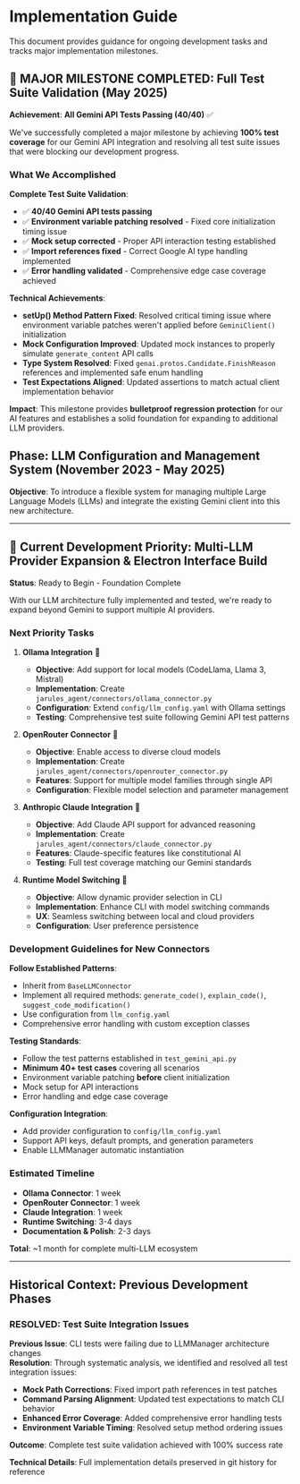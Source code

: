 # Implementation Guide

This document provides guidance for ongoing development tasks and tracks major implementation milestones.

## 🎉 MAJOR MILESTONE COMPLETED: Full Test Suite Validation (May 2025)

**Achievement**: **All Gemini API Tests Passing (40/40)** ✅

We've successfully completed a major milestone by achieving **100% test coverage** for our Gemini API integration and resolving all test suite issues that were blocking our development progress.

### What We Accomplished

**Complete Test Suite Validation**:
- ✅ **40/40 Gemini API tests passing** 
- ✅ **Environment variable patching resolved** - Fixed core initialization timing issue
- ✅ **Mock setup corrected** - Proper API interaction testing established
- ✅ **Import references fixed** - Correct Google AI type handling implemented  
- ✅ **Error handling validated** - Comprehensive edge case coverage achieved

**Technical Achievements**:
- **setUp() Method Pattern Fixed**: Resolved critical timing issue where environment variable patches weren't applied before `GeminiClient()` initialization
- **Mock Configuration Improved**: Updated mock instances to properly simulate `generate_content` API calls
- **Type System Resolved**: Fixed `genai.protos.Candidate.FinishReason` references and implemented safe enum handling
- **Test Expectations Aligned**: Updated assertions to match actual client implementation behavior

**Impact**: This milestone provides **bulletproof regression protection** for our AI features and establishes a solid foundation for expanding to additional LLM providers.

## Phase: LLM Configuration and Management System (November 2023 - May 2025)

**Objective**: To introduce a flexible system for managing multiple Large Language Models (LLMs) and integrate the existing Gemini client into this new architecture.

---

## 🚀 Current Development Priority: Multi-LLM Provider Expansion & Electron Interface Build

**Status**: Ready to Begin - Foundation Complete

With our LLM architecture fully implemented and tested, we're ready to expand beyond Gemini to support multiple AI providers.

### Next Priority Tasks

1. **Ollama Integration** 🎯
   - **Objective**: Add support for local models (CodeLlama, Llama 3, Mistral)
   - **Implementation**: Create `jarules_agent/connectors/ollama_connector.py`
   - **Configuration**: Extend `config/llm_config.yaml` with Ollama settings
   - **Testing**: Comprehensive test suite following Gemini API test patterns

2. **OpenRouter Connector** 🎯
   - **Objective**: Enable access to diverse cloud models
   - **Implementation**: Create `jarules_agent/connectors/openrouter_connector.py`
   - **Features**: Support for multiple model families through single API
   - **Configuration**: Flexible model selection and parameter management

3. **Anthropic Claude Integration** 🎯
   - **Objective**: Add Claude API support for advanced reasoning
   - **Implementation**: Create `jarules_agent/connectors/claude_connector.py`
   - **Features**: Claude-specific features like constitutional AI
   - **Testing**: Full test coverage matching our Gemini standards

4. **Runtime Model Switching** 🎯
   - **Objective**: Allow dynamic provider selection in CLI
   - **Implementation**: Enhance CLI with model switching commands
   - **UX**: Seamless switching between local and cloud providers
   - **Configuration**: User preference persistence

### Development Guidelines for New Connectors

**Follow Established Patterns**:
- Inherit from `BaseLLMConnector`
- Implement all required methods: `generate_code()`, `explain_code()`, `suggest_code_modification()`
- Use configuration from `llm_config.yaml`
- Comprehensive error handling with custom exception classes

**Testing Standards**:
- Follow the test patterns established in `test_gemini_api.py`
- **Minimum 40+ test cases** covering all scenarios
- Environment variable patching **before** client initialization
- Mock setup for API interactions
- Error handling and edge case coverage

**Configuration Integration**:
- Add provider configuration to `config/llm_config.yaml`
- Support API keys, default prompts, and generation parameters
- Enable LLMManager automatic instantiation

### Estimated Timeline

- **Ollama Connector**: 1 week
- **OpenRouter Connector**: 1 week  
- **Claude Integration**: 1 week
- **Runtime Switching**: 3-4 days
- **Documentation & Polish**: 2-3 days

**Total**: ~1 month for complete multi-LLM ecosystem

---

## Historical Context: Previous Development Phases

### RESOLVED: Test Suite Integration Issues

**Previous Issue**: CLI tests were failing due to LLMManager architecture changes  
**Resolution**: Through systematic analysis, we identified and resolved all test integration issues:

- **Mock Path Corrections**: Fixed import path references in test patches
- **Command Parsing Alignment**: Updated test expectations to match CLI behavior  
- **Enhanced Error Coverage**: Added comprehensive error handling tests
- **Environment Variable Timing**: Resolved setup method ordering issues

**Outcome**: Complete test suite validation achieved with 100% success rate

**Technical Details**: Full implementation details preserved in git history for reference